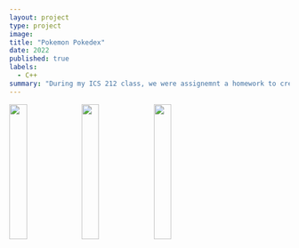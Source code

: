```yaml
---
layout: project
type: project
image:
title: "Pokemon Pokedex"
date: 2022
published: true
labels:
  - C++
summary: "During my ICS 212 class, we were assignemnt a homework to create a functional Pokemon Pokedex in C++."
---
```


<div class="text-center p-4">
  <img src= "https://assets.pokemon.com/assets/cms2/img/pokedex/full//390.png" width = 25%; height = 25%; >
  <img src= "https://assets.pokemon.com/assets/cms2/img/pokedex/full//393.png" width = 25%; height = 25%; >
  <img src= "https://assets.pokemon.com/assets/cms2/img/pokedex/full//387.png" width = 25%; height = 25%; >
</div>



```cpp

```
